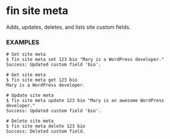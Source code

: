 # fin site meta

Adds, updates, deletes, and lists site custom fields.

### EXAMPLES

    # Set site meta
    $ fin site meta set 123 bio "Mary is a WordPress developer."
    Success: Updated custom field 'bio'.

    # Get site meta
    $ fin site meta get 123 bio
    Mary is a WordPress developer.

    # Update site meta
    $ fin site meta update 123 bio "Mary is an awesome WordPress developer."
    Success: Updated custom field 'bio'.

    # Delete site meta
    $ fin site meta delete 123 bio
    Success: Deleted custom field.




